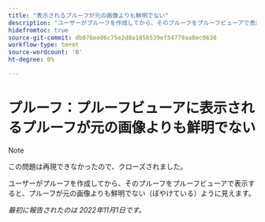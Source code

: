 ```yaml
---
title: "表示されるプルーフが元の画像よりも鮮明でない"
description: "ユーザーがプルーフを作成してから、そのプルーフをプルーフビューアで表示すると、プルーフが元の画像よりも鮮明でない（ぼやけている）ように見えます。"
hidefromtoc: true
source-git-commit: db076ee06c75e2d8a185b539ef54779aa0ec0630
workflow-type: tm+mt
source-wordcount: '0'
ht-degree: 0%

---
```



# プルーフ：プルーフビューアに表示されるプルーフが元の画像よりも鮮明でない

<!--This is on both the WF and WFP TOCs-->

>[!NOTE]
>
>この問題は再現できなかったので、クローズされました。

ユーザーがプルーフを作成してから、そのプルーフをプルーフビューアで表示すると、プルーフが元の画像よりも鮮明でない（ぼやけている）ように見えます。

_最初に報告されたのは 2022年11月1日です。_

